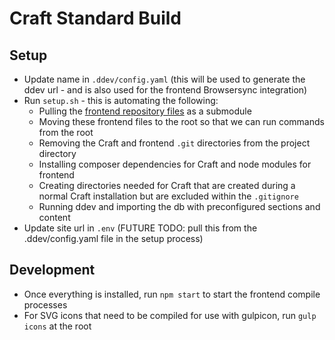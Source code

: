 # Craft Standard Build

## Setup

* Update name in `.ddev/config.yaml` (this will be used to generate the ddev url - and is also used for the frontend Browsersync integration)
* Run `setup.sh` - this is automating the following:
  * Pulling the [frontend repository files](https://github.com/mightyfernandez/frontend) as a submodule
  * Moving these frontend files to the root so that we can run commands from the root
  * Removing the Craft and frontend `.git` directories from the project directory
  * Installing composer dependencies for Craft and node modules for frontend
  * Creating directories needed for Craft that are created during a normal Craft installation but are excluded within the `.gitignore`
  * Running ddev and importing the db with preconfigured sections and content
* Update site url in `.env` (FUTURE TODO: pull this from the .ddev/config.yaml file in the setup process)


## Development

* Once everything is installed, run `npm start` to start the frontend compile processes
* For SVG icons that need to be compiled for use with gulpicon, run `gulp icons` at the root
